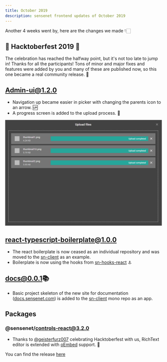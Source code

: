 ```yaml
---
title: October 2019
description: sensenet frontend updates of October 2019
---
```


Another 4 weeks went by, here are the changes we made 👇🏻

## 🎃 Hacktoberfest 2019 🎃
The celebration has reached the halfway point, but it's not too late to jump in! Thanks for all the participants! Tons of minor and major fixes and features were added by you and many of these are published now, so this one became a real community release. 🚀

## Admin-ui@1.2.0
- Navigation up became easier in picker with changing the parents icon to an arrow. 🆙
- A progress screen is added to the upload process. 💅

![Upload progress](/img/posts/upload-progress.PNG "Upload progress")

## react-typescript-boilerplate@1.0.0
- The react boilerplate is now ceased as an individual repository and was moved to the [sn-client](https://github.com/SenseNet/sn-client) as an example.
- Boilerplate is now using the hooks from [sn-hooks-react](https://github.com/SenseNet/sn-client/tree/master/packages/sn-hooks-react) ⚓

## docs@0.0.1📚
- Basic project skeleton of the new site for documentation ([docs.sensenet.com](https://docs.sensenet.com)) is added to the [sn-client](https://github.com/SenseNet/sn-client) mono repo as an app.

## Packages

### @sensenet/controls-react@3.2.0
- Thanks to [@geisterfurz007](https://github.com/geisterfurz007) celebrating Hacktoberfest with us, RichText editor is extended with [oEmbed](https://oembed.com/) support. 🎉

 
You can find the release [here](https://github.com/SenseNet/sn-client/releases/tag/2019-10-16)
